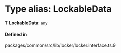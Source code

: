 # Type alias: LockableData

Ƭ **LockableData**: `any`

#### Defined in

packages/common/src/lib/locker/locker.interface.ts:9
